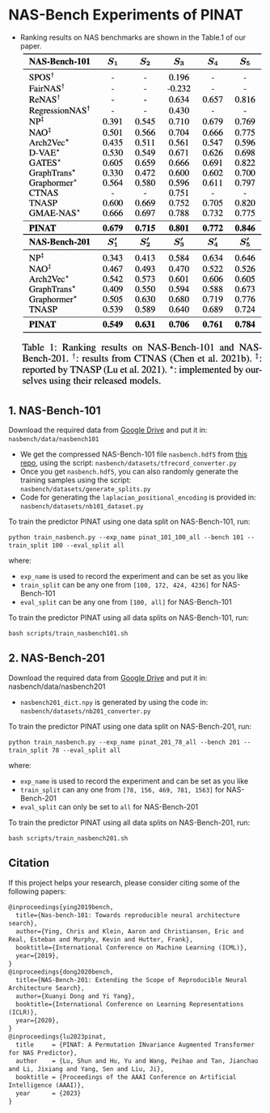 # NAS-Bench Experiments of PINAT
* Ranking results on NAS benchmarks are shown in the Table.1 of our paper.
![pinat_ranking_results_tab1](../assets/pinat_table1.jpg)

## 1. NAS-Bench-101
Download the required data from [Google Drive](https://drive.google.com/drive/folders/1T_WlAwr1Cp-C3DEyclITyvUdqY3U8R_q?usp=share_link) and put it in: `nasbench/data/nasbench101`
* We get the compressed NAS-Bench-101 file `nasbench.hdf5` from [this repo](https://github.com/ultmaster/neuralpredictor.pytorch), using the script: `nasbench/datasets/tfrecord_converter.py`
* Once you get `nasbench.hdf5`, you can also randomly generate the training samples using the script: `nasbench/datasets/generate_splits.py`
* Code for generating the `laplacian_positional_encoding` is provided in: `nasbench/datasets/nb101_dataset.py`

To train the predictor PINAT using one data split on NAS-Bench-101, run:
```shell
python train_nasbench.py --exp_name pinat_101_100_all --bench 101 --train_split 100 --eval_split all
```
where:
* `exp_name` is used to record the experiment and can be set as you like
* `train_split` can be any one from `[100, 172, 424, 4236]` for NAS-Bench-101
* `eval_split` can be any one from `[100, all]` for NAS-Bench-101

To train the predictor PINAT using all data splits on NAS-Bench-101, run:
```shell
bash scripts/train_nasbench101.sh
```

## 2. NAS-Bench-201
Download the required data from [Google Drive](https://drive.google.com/drive/folders/1T_WlAwr1Cp-C3DEyclITyvUdqY3U8R_q?usp=share_link) and put it in: nasbench/data/nasbench201
* `nasbench201_dict.npy` is generated by using the code in: `nasbench/datasets/nb201_converter.py`

To train the predictor PINAT using one data split on NAS-Bench-201, run:
```shell
python train_nasbench.py --exp_name pinat_201_78_all --bench 201 --train_split 78 --eval_split all
```
where:
* `exp_name` is used to record the experiment and can be set as you like
* `train_split` can any one from `[78, 156, 469, 781, 1563]` for NAS-Bench-201
* `eval_split` can only be set to `all` for NAS-Bench-201

To train the predictor PINAT using all data splits on NAS-Bench-201, run:
```shell
bash scripts/train_nasbench201.sh
```

## Citation
If this project helps your research, please consider citing some of the following papers:
```
@inproceedings{ying2019bench,
  title={Nas-bench-101: Towards reproducible neural architecture search},
  author={Ying, Chris and Klein, Aaron and Christiansen, Eric and Real, Esteban and Murphy, Kevin and Hutter, Frank},
  booktitle={International Conference on Machine Learning (ICML)},
  year={2019},
}
@inproceedings{dong2020bench,
  title={NAS-Bench-201: Extending the Scope of Reproducible Neural Architecture Search},
  author={Xuanyi Dong and Yi Yang},
  booktitle={International Conference on Learning Representations (ICLR)},
  year={2020},
}
@inproceedings{lu2023pinat,
  title     = {PINAT: A Permutation INvariance Augmented Transformer for NAS Predictor},
  author    = {Lu, Shun and Hu, Yu and Wang, Peihao and Tan, Jianchao and Li, Jixiang and Yang, Sen and Liu, Ji},
  booktitle = {Proceedings of the AAAI Conference on Artificial Intelligence (AAAI)},
  year      = {2023}
}
```
